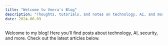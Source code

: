 ```yaml
---
title: "Welcome to Veera's Blog"
description: "Thoughts, tutorials, and notes on technology, AI, and more."
date: 2024-06-09
---
```


Welcome to my blog! Here you'll find posts about technology, AI, security, and more. Check out the latest articles below. 